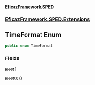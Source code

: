 #### [EficazFramework.SPED](EficazFrameworkSPED.md 'EficazFramework SPED')
### [EficazFramework.SPED.Extensions](EficazFramework.SPED.Extensions.md 'EficazFramework.SPED.Extensions')

## TimeFormat Enum

```csharp
public enum TimeFormat
```
### Fields

<a name='EficazFramework.SPED.Extensions.TimeFormat.HHMM'></a>

`HHMM` 1

<a name='EficazFramework.SPED.Extensions.TimeFormat.HHMMSS'></a>

`HHMMSS` 0